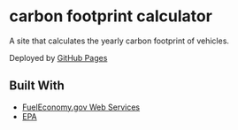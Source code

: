 # carbon footprint calculator

A site that calculates the yearly carbon footprint of vehicles. 

Deployed by [GitHub Pages](https://tallglassofwalter.github.io/carbon/)

## Built With

- [FuelEconomy.gov Web Services](https://fueleconomy.gov/feg/ws)
- [EPA](https://www.epa.gov/greenvehicles/greenhouse-gas-emissions-typical-passenger-vehicle)